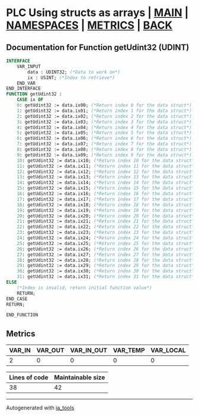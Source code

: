 # PLC Using structs as arrays | [MAIN] | [NAMESPACES] | [METRICS] | [BACK]  

## Documentation for Function getUdint32 (UDINT)  

```pascal
INTERFACE
    VAR_INPUT
        data : UDINT32; (*Data to work on*)
        ix : USINT; (*Index to retrieve*)
    END_VAR
END_INTERFACE
FUNCTION getUdint32 :
    CASE ix OF
	0: getUdint32 := data.ix00; (*Return index 0 for the data struct*)
	1: getUdint32 := data.ix01; (*Return index 1 for the data struct*)
	2: getUdint32 := data.ix02; (*Return index 2 for the data struct*)
	3: getUdint32 := data.ix03; (*Return index 3 for the data struct*)
	4: getUdint32 := data.ix04; (*Return index 4 for the data struct*)
	5: getUdint32 := data.ix05; (*Return index 5 for the data struct*)
	6: getUdint32 := data.ix06; (*Return index 6 for the data struct*)
	7: getUdint32 := data.ix07; (*Return index 7 for the data struct*)
	8: getUdint32 := data.ix08; (*Return index 8 for the data struct*)
	9: getUdint32 := data.ix09; (*Return index 9 for the data struct*)
	10: getUdint32 := data.ix10; (*Return index 10 for the data struct*)
	11: getUdint32 := data.ix11; (*Return index 11 for the data struct*)
	12: getUdint32 := data.ix12; (*Return index 12 for the data struct*)
	13: getUdint32 := data.ix13; (*Return index 13 for the data struct*)
	14: getUdint32 := data.ix14; (*Return index 14 for the data struct*)
	15: getUdint32 := data.ix15; (*Return index 15 for the data struct*)
	16: getUdint32 := data.ix16; (*Return index 16 for the data struct*)
	17: getUdint32 := data.ix17; (*Return index 17 for the data struct*)
	18: getUdint32 := data.ix18; (*Return index 18 for the data struct*)
	19: getUdint32 := data.ix19; (*Return index 19 for the data struct*)
	20: getUdint32 := data.ix20; (*Return index 20 for the data struct*)
	21: getUdint32 := data.ix21; (*Return index 21 for the data struct*)
	22: getUdint32 := data.ix22; (*Return index 22 for the data struct*)
	23: getUdint32 := data.ix23; (*Return index 23 for the data struct*)
	24: getUdint32 := data.ix24; (*Return index 24 for the data struct*)
	25: getUdint32 := data.ix25; (*Return index 25 for the data struct*)
	26: getUdint32 := data.ix26; (*Return index 26 for the data struct*)
	27: getUdint32 := data.ix27; (*Return index 27 for the data struct*)
	28: getUdint32 := data.ix28; (*Return index 28 for the data struct*)
	29: getUdint32 := data.ix29; (*Return index 29 for the data struct*)
	30: getUdint32 := data.ix30; (*Return index 30 for the data struct*)
	31: getUdint32 := data.ix31; (*Return index 31 for the data struct*)
ELSE
	(*Index is invalid, return initial function value*)
	RETURN;
END_CASE
RETURN;

END_FUNCTION
```

## Metrics  

| VAR_IN | VAR_OUT | VAR_IN_OUT | VAR_TEMP | VAR_LOCAL |
| ------ | ------- | ---------- | --------- | -------- |
| 2 | 0 | 0 | 0 | 0 |  

| Lines of code | Maintainable size |
| ------------- | ----------------- |
| 38 | 42 |

---
Autogenerated with [ia_tools](https://github.com/tkucic/ia_tools)  

[MAIN]: ../../../../index_st.md
[NAMESPACES]: ../../nsList_st.md
[METRICS]: ../../../metrics_st.md
[BACK]: ../nsMain_st.md
